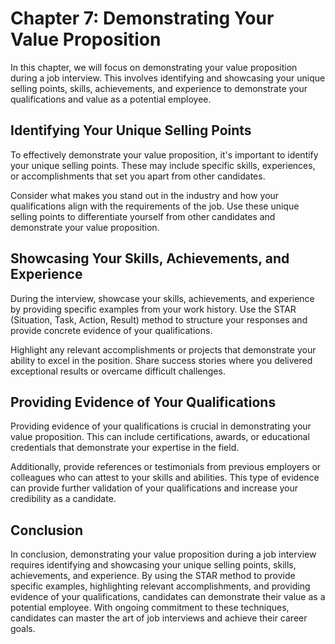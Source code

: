 Chapter 7: Demonstrating Your Value Proposition
===============================================

In this chapter, we will focus on demonstrating your value proposition during a job interview. This involves identifying and showcasing your unique selling points, skills, achievements, and experience to demonstrate your qualifications and value as a potential employee.

Identifying Your Unique Selling Points
--------------------------------------

To effectively demonstrate your value proposition, it's important to identify your unique selling points. These may include specific skills, experiences, or accomplishments that set you apart from other candidates.

Consider what makes you stand out in the industry and how your qualifications align with the requirements of the job. Use these unique selling points to differentiate yourself from other candidates and demonstrate your value proposition.

Showcasing Your Skills, Achievements, and Experience
----------------------------------------------------

During the interview, showcase your skills, achievements, and experience by providing specific examples from your work history. Use the STAR (Situation, Task, Action, Result) method to structure your responses and provide concrete evidence of your qualifications.

Highlight any relevant accomplishments or projects that demonstrate your ability to excel in the position. Share success stories where you delivered exceptional results or overcame difficult challenges.

Providing Evidence of Your Qualifications
-----------------------------------------

Providing evidence of your qualifications is crucial in demonstrating your value proposition. This can include certifications, awards, or educational credentials that demonstrate your expertise in the field.

Additionally, provide references or testimonials from previous employers or colleagues who can attest to your skills and abilities. This type of evidence can provide further validation of your qualifications and increase your credibility as a candidate.

Conclusion
----------

In conclusion, demonstrating your value proposition during a job interview requires identifying and showcasing your unique selling points, skills, achievements, and experience. By using the STAR method to provide specific examples, highlighting relevant accomplishments, and providing evidence of your qualifications, candidates can demonstrate their value as a potential employee. With ongoing commitment to these techniques, candidates can master the art of job interviews and achieve their career goals.
